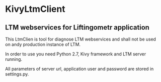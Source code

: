 # KivyLtmClient
## LTM webservices for Liftingometr application

This LtmClien is tool for diagnose LTM webservices and shall not be used on andy production instance of LTM.

In order to use you need Python 2.7, Kivy framework and LTM server running.

All parameters of server url, application user and password are stored in settings.py.
